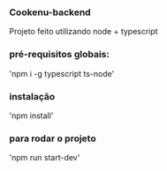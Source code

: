 ### Cookenu-backend
Projeto feito utilizando node + typescript

### pré-requisitos globais:
'npm i -g typescript ts-node'

### instalação
'npm install'

### para rodar o projeto
'npm run start-dev'
